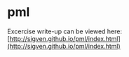 # pml

Excercise write-up can be viewed here: [http://sigven.github.io/pml/index.html](http://sigven.github.io/pml/index.html)

